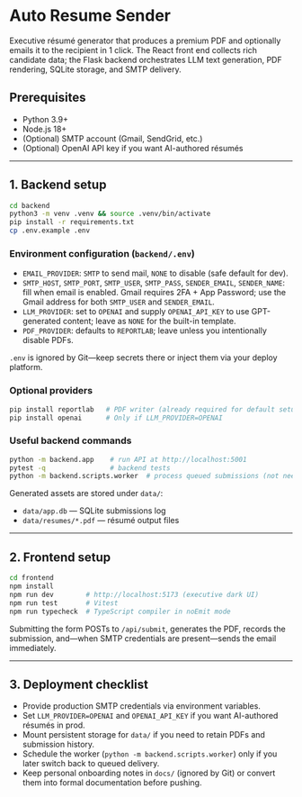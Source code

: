 # Auto Resume Sender 
Executive résumé generator that produces a premium PDF and optionally emails it to the recipient in 1 click. The React front end collects rich candidate data; the Flask backend orchestrates LLM text generation, PDF rendering, SQLite storage, and SMTP delivery.

## Prerequisites
- Python 3.9+
- Node.js 18+
- (Optional) SMTP account (Gmail, SendGrid, etc.)
- (Optional) OpenAI API key if you want AI-authored résumés

---

## 1. Backend setup
```bash
cd backend
python3 -m venv .venv && source .venv/bin/activate
pip install -r requirements.txt
cp .env.example .env
```

### Environment configuration (`backend/.env`)
- `EMAIL_PROVIDER`: `SMTP` to send mail, `NONE` to disable (safe default for dev).
- `SMTP_HOST`, `SMTP_PORT`, `SMTP_USER`, `SMTP_PASS`, `SENDER_EMAIL`, `SENDER_NAME`: fill when email is enabled. Gmail requires 2FA + App Password; use the Gmail address for both `SMTP_USER` and `SENDER_EMAIL`.
- `LLM_PROVIDER`: set to `OPENAI` and supply `OPENAI_API_KEY` to use GPT-generated content; leave as `NONE` for the built-in template.
- `PDF_PROVIDER`: defaults to `REPORTLAB`; leave unless you intentionally disable PDFs.

`.env` is ignored by Git—keep secrets there or inject them via your deploy platform.

### Optional providers
```bash
pip install reportlab   # PDF writer (already required for default setup)
pip install openai      # Only if LLM_PROVIDER=OPENAI
```

### Useful backend commands
```bash
python -m backend.app    # run API at http://localhost:5001
pytest -q                # backend tests
python -m backend.scripts.worker  # process queued submissions (not needed when we auto-send)
```

Generated assets are stored under `data/`:
- `data/app.db` — SQLite submissions log
- `data/resumes/*.pdf` — résumé output files

---

## 2. Frontend setup
```bash
cd frontend
npm install
npm run dev        # http://localhost:5173 (executive dark UI)
npm run test       # Vitest
npm run typecheck  # TypeScript compiler in noEmit mode
```

Submitting the form POSTs to `/api/submit`, generates the PDF, records the submission, and—when SMTP credentials are present—sends the email immediately.

---

## 3. Deployment checklist
- Provide production SMTP credentials via environment variables.
- Set `LLM_PROVIDER=OPENAI` and `OPENAI_API_KEY` if you want AI-authored résumés in prod.
- Mount persistent storage for `data/` if you need to retain PDFs and submission history.
- Schedule the worker (`python -m backend.scripts.worker`) only if you later switch back to queued delivery.
- Keep personal onboarding notes in `docs/` (ignored by Git) or convert them into formal documentation before pushing.
